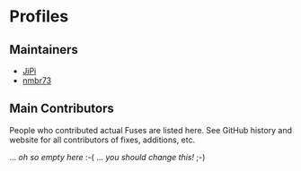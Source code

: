 # Profiles

## Maintainers

- [JiPi](JiPi.md)
- [nmbr73](nmbr73.md)

## Main Contributors

People who contributed actual Fuses are listed here. See GitHub history and website for all contributors of fixes, additions, etc.

... *oh so empty here* :-( ... *you should change this!* ;-)
